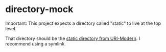 # directory-mock

Important:  This project expects a directory called "static" to live at the top level.

That directory should be the [static directory from URI-Modern](https://github.com/uriweb/uri-modern/tree/develop/static).  I recommend using a symlink.

